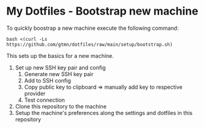 # My Dotfiles - Bootstrap new machine

To quickly boostrap a new machine execute the following command:

```
bash <(curl -Ls https://github.com/gtmn/dotfiles/raw/main/setup/bootstrap.sh)
```

This sets up the basics for a new machine.

1. Set up new SSH key pair and config
    1. Generate new SSH key pair
    1. Add to SSH config
    1. Copy public key to clipboard => manually add key to respective provider
    1. Test connection
1. Clone this repository to the machine
1. Setup the machine's preferences along the settings and dotfiles in this repository